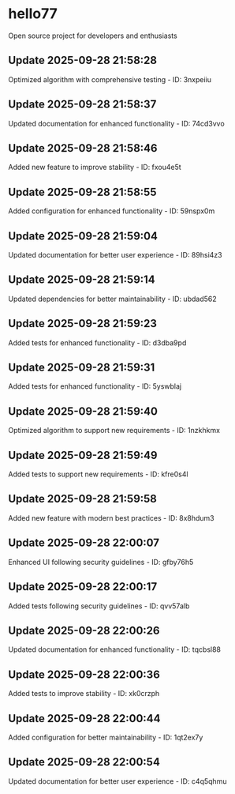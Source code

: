# hello77
Open source project for developers and enthusiasts

## Update 2025-09-28 21:58:28
Optimized algorithm with comprehensive testing - ID: 3nxpeiiu


## Update 2025-09-28 21:58:37
Updated documentation for enhanced functionality - ID: 74cd3vvo


## Update 2025-09-28 21:58:46
Added new feature to improve stability - ID: fxou4e5t


## Update 2025-09-28 21:58:55
Added configuration for enhanced functionality - ID: 59nspx0m


## Update 2025-09-28 21:59:04
Updated documentation for better user experience - ID: 89hsi4z3


## Update 2025-09-28 21:59:14
Updated dependencies for better maintainability - ID: ubdad562


## Update 2025-09-28 21:59:23
Added tests for enhanced functionality - ID: d3dba9pd


## Update 2025-09-28 21:59:31
Added tests for enhanced functionality - ID: 5yswblaj


## Update 2025-09-28 21:59:40
Optimized algorithm to support new requirements - ID: 1nzkhkmx


## Update 2025-09-28 21:59:49
Added tests to support new requirements - ID: kfre0s4l


## Update 2025-09-28 21:59:58
Added new feature with modern best practices - ID: 8x8hdum3


## Update 2025-09-28 22:00:07
Enhanced UI following security guidelines - ID: gfby76h5


## Update 2025-09-28 22:00:17
Added tests following security guidelines - ID: qvv57alb


## Update 2025-09-28 22:00:26
Updated documentation for enhanced functionality - ID: tqcbsl88


## Update 2025-09-28 22:00:36
Added tests to improve stability - ID: xk0crzph


## Update 2025-09-28 22:00:44
Added configuration for better maintainability - ID: 1qt2ex7y


## Update 2025-09-28 22:00:54
Updated documentation for better user experience - ID: c4q5qhmu

